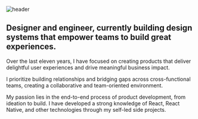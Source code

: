 ![header](https://gavinbaradic.com/og.png)

## Designer and engineer, currently building design systems that empower teams to build great experiences.

Over the last eleven years, I have focused on creating products that deliver delightful user experiences and drive meaningful business impact.

I prioritize building relationships and bridging gaps across cross-functional teams, creating a collaborative and team-oriented environment.

My passion lies in the end-to-end process of product development, from ideation to build. I have developed a strong knowledge of React, React Native, and other technologies through my self-led side projects.
